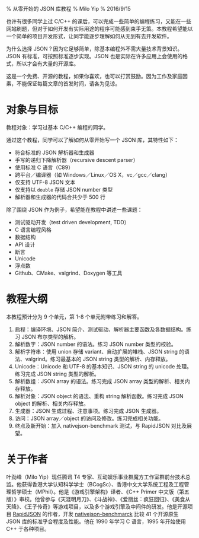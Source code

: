% 从零开始的 JSON 库教程
% Milo Yip
% 2016/9/15

也许有很多同学上过 C/C++ 的课后，可以完成一些简单的编程练习，又能在一些网站刷题，但对于如何开发有实际用途的程序可能感到束手无策。本教程希望能以一个简单的项目开发形式，让同学能逐步理解如何从无到有去开发软件。

为什么选择 JSON？因为它足够简单，除基本编程外不需大量技术背景知识。JSON 有标准，可按照标准逐步实现。JSON 也是实际在许多应用上会使用的格式，所以才会有大量的开源库。

这是一个免费、开源的教程，如果你喜欢，也可以打赏鼓励。因为工作及家庭因素，不能保证每篇文章的首发时间，请各为见谅。

# 对象与目标

教程对象：学习过基本 C/C++ 编程的同学。

通过这个教程，同学可以了解如何从零开始写一个 JSON 库，其特性如下：

* 符合标准的 JSON 解析器和生成器
* 手写的递归下降解析器（recursive descent parser）
* 使用标准 C 语言（C89）
* 跨平台／编译器（如 Windows／Linux／OS X，vc／gcc／clang）
* 仅支持 UTF-8 JSON 文本
* 仅支持以 `double` 存储 JSON number 类型
* 解析器和生成器的代码合共少于 500 行

除了围绕 JSON 作为例子，希望能在教程中讲述一些课题：

* 测试驱动开发（test driven development, TDD）
* C 语言编程风格
* 数据结构
* API 设计
* 断言
* Unicode
* 浮点数
* Github、CMake、valgrind、Doxygen 等工具

# 教程大纲

本教程预计分为 9 个单元，第 1-8 个单元附带练习和解答。

1. 启程：编译环境、JSON 简介、测试驱动、解析器主要函数及各数据结构。练习 JSON 布尔类型的解析。
2. 解析数字：JSON number 的语法。练习 JSON number 类型的校验。
3. 解析字符串：使用 union 存储 variant、自动扩展的堆栈、JSON string 的语法、valgrind。练习最基本的 JSON string 类型的解析、内存释放。
4. Unicode：Unicode 和 UTF-8 的基本知识、JSON string 的 unicode 处理。练习完成 JSON string 类型的解析。
5. 解析数组：JSON array 的语法。练习完成 JSON array 类型的解析、相关内存释放。
6. 解析对象：JSON object 的语法、重构 string 解析函数。练习完成 JSON object 的解析、相关内存释放。
7. 生成器：JSON 生成过程、注意事项。练习完成 JSON 生成器。
8. 访问：JSON array／object 的访问及修改。练习完成相关功能。
9. 终点及新开始：加入 nativejson-benchmark 测试，与 RapidJSON 对比及展望。

# 关于作者

叶劲峰（Milo Yip）现任腾讯 T4 专家、互动娱乐事业群魔方工作室群前台技术总监。他获得香港大学认知科学学士（BCogSc）、香港中文大学系统工程及工程管理哲学硕士（MPhil）。他是《游戏引擎架构》译者、《C++ Primer 中文版（第五版）》审校。他曾参与《天涯明月刀》、《斗战神》、《爱丽丝：疯狂回归》、《美食从天降》、《王子传奇》等游戏项目，以及多个游戏引擎及中间件的研发。他是开源项目 [RapidJSON](https://github.com/miloyip/rapidjson) 的作者，开发 [nativejson-benchmarck](https://github.com/miloyip/nativejson-benchmark) 比较 41 个开源原生 JSON 库的标准乎合程度及性能。他在 1990 年学习 C 语言，1995 年开始使用 C++ 于各种项目。
